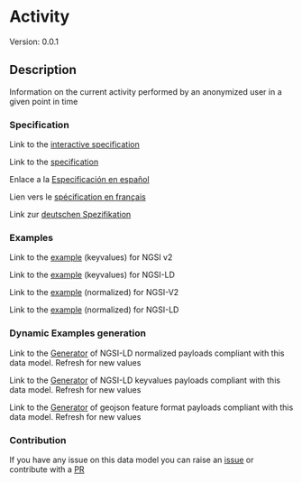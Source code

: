 # Activity
Version: 0.0.1

## Description 

Information on the current activity performed by an anonymized user in a given point in time
### Specification

Link to the [interactive specification](https://swagger.lab.fiware.org/?url=https://github.com/smart-data-models/dataModel.User/blob/master/Activity/swagger.yaml)

Link to the [specification](https://github.com/smart-data-models/dataModel.User/blob/master/Activity/doc/spec.md)

Enlace a la [Especificación en español](https://github.com/smart-data-models/dataModel.User/blob/master/Activity/doc/spec_ES.md)

Lien vers le [spécification en français](https://github.com/smart-data-models/dataModel.User/blob/master/Activity/doc/spec_FR.md)

Link zur [deutschen Spezifikation](https://github.com/smart-data-models/dataModel.User/blob/master/Activity/doc/spec_DE.md)
### Examples

Link to the [example](https://github.com/smart-data-models/dataModel.User/blob/master/Activity/examples/example.json) (keyvalues) for NGSI v2

Link to the [example](https://github.com/smart-data-models/dataModel.User/blob/master/Activity/examples/example.jsonld) (keyvalues) for NGSI-LD

Link to the [example](https://github.com/smart-data-models/dataModel.User/blob/master/Activity/examples/example-normalized.json) (normalized) for NGSI-V2

Link to the [example](https://github.com/smart-data-models/dataModel.User/blob/master/Activity/examples/example-normalized.jsonld) (normalized) for NGSI-LD
### Dynamic Examples generation

Link to the [Generator](https://smartdatamodels.org/extra/ngsi-ld_generator.php?schemaUrl=https://raw.githubusercontent.com/smart-data-models/dataModel.User/master/Activity/schema.json&email=info@smartdatamodels.org) of NGSI-LD normalized payloads compliant with this data model. Refresh for new values

Link to the [Generator](https://smartdatamodels.org/extra/ngsi-ld_generator_keyvalues.php?schemaUrl=https://raw.githubusercontent.com/smart-data-models/dataModel.User/master/Activity/schema.json&email=info@smartdatamodels.org) of NGSI-LD keyvalues payloads compliant with this data model. Refresh for new values

Link to the [Generator](https://smartdatamodels.org/extra/geojson_features_generator_v1.0.php?schemaUrl=https://raw.githubusercontent.com/smart-data-models/dataModel.User/master/Activity/schema.json&email=info@smartdatamodels.org) of geojson feature format payloads compliant with this data model. Refresh for new values
### Contribution

 If you have any issue on this data model you can raise an [issue](https://github.com/smart-data-models/dataModel.User/issues)  or contribute with a [PR](https://github.com/smart-data-models/dataModel.User/pulls)